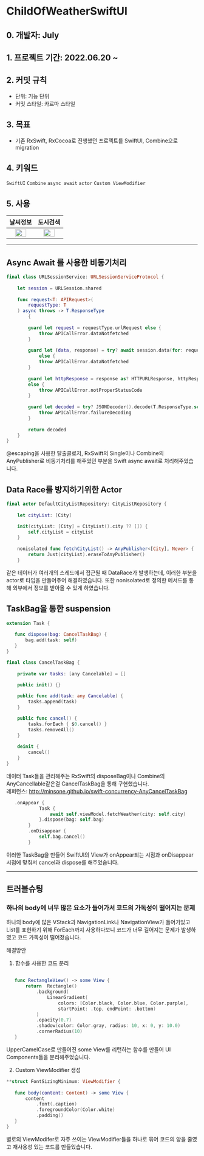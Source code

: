 # ChildOfWeatherSwiftUI

## 0. 개발자: July 
## 1. 프로젝트 기간: 2022.06.20 ~
## 2. 커밋 규칙
- 단위: 기능 단위
- 커밋 스타일: 카르마 스타일
## 3. 목표
- 기존 RxSwift, RxCocoa로 진행했던 프로젝트를 SwiftUI, Combine으로 migration 
## 4. 키워드      
`SwiftUI` `Combine` `async await` `actor` `Custom ViewModifier` 
  
## 5. 사용 
|날씨정보|도시검색|
|:---:|:---:|
|<img src="https://user-images.githubusercontent.com/90888402/175926837-d0a11ceb-6c31-4358-9c85-65d117fab728.gif" width="70%">|<img src="https://user-images.githubusercontent.com/90888402/175927347-b51ebad4-7e57-447c-9e28-7d147b4729fb.gif" width="70%">|



----

## Async Await 를 사용한 비동기처리 

```swift
final class URLSessionService: URLSessionServiceProtocol {
    
    let session = URLSession.shared
    
    func request<T: APIRequest>(
        requestType: T
    ) async throws -> T.ResponseType
        {
        
        guard let request = requestType.urlRequest else {
            throw APICallError.dataNotfetched
        }
            
        guard let (data, response) = try? await session.data(for: request)
            else {
            throw APICallError.dataNotfetched
        }
        
        guard let httpResponse = response as? HTTPURLResponse, httpResponse.statusCode == 200
        else {
            throw APICallError.notProperStatusCode
        }
            
        guard let decoded = try? JSONDecoder().decode(T.ResponseType.self, from: data) else {
            throw APICallError.failureDecoding
        }
            
        return decoded
    }
}
```
@escaping을 사용한 탈출클로저, RxSwift의 Single이나 Combine의 AnyPublisher로 비동기처리를 해주었던 부분을 Swift async await로 처리해주었습니다. 

## Data Race를 방지하기위한 Actor 

```swift
final actor DefaultCityListRepository: CityListRepository {
    
    let cityList: [City]

    init(cityList: [City] = CityList().city ?? []) {
        self.cityList = cityList
    }
    
    nonisolated func fetchCityList() -> AnyPublisher<[City], Never> {
        return Just(cityList).eraseToAnyPublisher()
    }
 ``` 
 같은 데이터가 여러개의 스레드에서 접근될 때 DataRace가 발생하는데, 이러한 부분을 actor로 타입을 만들어주어 해결하였습니다.
 또한 nonisolated로 정의한 메서드를 통해 외부에서 정보를 받아올 수 있게 하였습니다. 
 
 ## TaskBag을 통한 suspension 
 
 ```swift
 extension Task {
    
    func dispose(bag: CancelTaskBag) {
        bag.add(task: self)
    }
}
``` 

```swift
final class CancelTaskBag {
    
    private var tasks: [any Cancelable] = []
    
    public init() {}

    public func add(task: any Cancelable) {
        tasks.append(task)
    }

    public func cancel() {
        tasks.forEach { $0.cancel() }
        tasks.removeAll()
    }
    
    deinit {
        cancel()
    }
}
``` 

데이터 Task들을 관리해주는 RxSwift의 disposeBag이나 Combine의 AnyCancellable같은걸 CancelTaskBag을 통해 
구현했습니다.<br>
레퍼런스: http://minsone.github.io/swift-concurrency-AnyCancelTaskBag

```swift
   .onAppear {
            Task {
                await self.viewModel.fetchWeather(city: self.city)
            }.dispose(bag: self.bag)
        }
        .onDisappear {
            self.bag.cancel()
        }
 ```
 이러한 TaskBag을 만들어 SwiftUI의 View가 onAppear되는 시점과 onDisappear 시점에 맞춰서 cancel과 dispose를 해주었습니다. 
 
 ---- 
 
 ## 트러블슈팅 
 
 ### 하나의 body에 너무 많은 요소가 들어가서 코드의 가독성이 떨어지는 문제 
 
 하나의 body에 많은 VStack과 NavigationLink나 NavigationView가 들어가있고 List를 표현하기 위해 
 ForEach까지 사용하다보니 코드가 너무 길어지는 문제가 발생하였고 코드 가독성이 떨어졌습니다. 
 
 해결방안
1. 함수를 사용한 코드 분리 
 ```swift 
  
    func RectangleView() -> some View {
        return  Rectangle()
            .background(
                LinearGradient(
                    colors: [Color.black, Color.blue, Color.purple],
                    startPoint: .top, endPoint: .bottom)
            )
            .opacity(0.7)
            .shadow(color: Color.gray, radius: 10, x: 0, y: 10.0)
            .cornerRadius(10)
    }
 ```
 UpperCamelCase로 만들어진 some View를 리턴하는 함수를 만들어 UI Components들을 분리해주었습니다. 
 
 2. Custom ViewModifier 생성 
 ```swift
 **struct FontSizingMinimum: ViewModifier {
    
    func body(content: Content) -> some View {
        content
            .font(.caption)
            .foregroundColor(Color.white)
            .padding()
    }
}
``` 
별로의 ViewModifer로 자주 쓰이는 ViewModifier들을 하나로 묶어 코드의 양을 줄였고 재사용성 있는 코드를 만들었습니다. 
